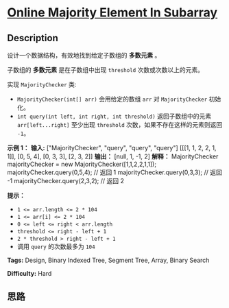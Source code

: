 # [Online Majority Element In Subarray][title]

## Description

设计一个数据结构，有效地找到给定子数组的 **多数元素** 。

子数组的 **多数元素** 是在子数组中出现 `threshold` 次数或次数以上的元素。

实现 `MajorityChecker` 类:

  * `MajorityChecker(int[] arr)` 会用给定的数组 `arr` 对 `MajorityChecker` 初始化。
  * `int query(int left, int right, int threshold)` 返回子数组中的元素  `arr[left...right]` 至少出现 `threshold` 次数，如果不存在这样的元素则返回 `-1`。



**示例 1：**
            **输入:**    ["MajorityChecker", "query", "query", "query"]    [[[1, 1, 2, 2, 1, 1]], [0, 5, 4], [0, 3, 3], [2, 3, 2]]    **输出：**    [null, 1, -1, 2]        **解释：**    MajorityChecker majorityChecker = new MajorityChecker([1,1,2,2,1,1]);    majorityChecker.query(0,5,4); // 返回 1    majorityChecker.query(0,3,3); // 返回 -1    majorityChecker.query(2,3,2); // 返回 2    



**提示：**

  * `1 <= arr.length <= 2 * 104`
  * `1 <= arr[i] <= 2 * 104`
  * `0 <= left <= right < arr.length`
  * `threshold <= right - left + 1`
  * `2 * threshold > right - left + 1`
  * 调用 `query` 的次数最多为 `104` 


**Tags:** Design, Binary Indexed Tree, Segment Tree, Array, Binary Search

**Difficulty:** Hard

## 思路

[title]: https://leetcode-cn.com/problems/online-majority-element-in-subarray
